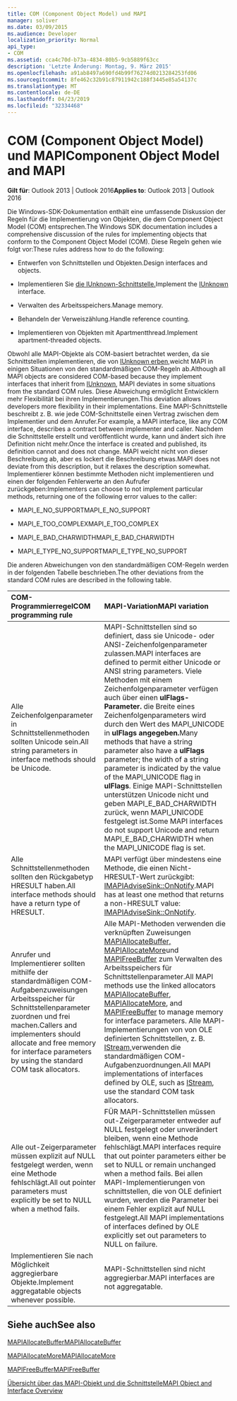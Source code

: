 ```yaml
---
title: COM (Component Object Model) und MAPI
manager: soliver
ms.date: 03/09/2015
ms.audience: Developer
localization_priority: Normal
api_type:
- COM
ms.assetid: cca4c70d-b73a-4834-80b5-9cb5889f63cc
description: 'Letzte Änderung: Montag, 9. März 2015'
ms.openlocfilehash: a91ab8497a690fd4b99f76274d0213284253fd06
ms.sourcegitcommit: 8fe462c32b91c87911942c188f3445e85a54137c
ms.translationtype: MT
ms.contentlocale: de-DE
ms.lasthandoff: 04/23/2019
ms.locfileid: "32334468"
---
```

# <a name="component-object-model-and-mapi"></a><span data-ttu-id="a71ea-103">COM (Component Object Model) und MAPI</span><span class="sxs-lookup"><span data-stu-id="a71ea-103">Component Object Model and MAPI</span></span>

  
  
<span data-ttu-id="a71ea-104">**Gilt für**: Outlook 2013 | Outlook 2016</span><span class="sxs-lookup"><span data-stu-id="a71ea-104">**Applies to**: Outlook 2013 | Outlook 2016</span></span> 
  
<span data-ttu-id="a71ea-105">Die Windows-SDK-Dokumentation enthält eine umfassende Diskussion der Regeln für die Implementierung von Objekten, die dem Component Object Model (COM) entsprechen.</span><span class="sxs-lookup"><span data-stu-id="a71ea-105">The Windows SDK documentation includes a comprehensive discussion of the rules for implementing objects that conform to the Component Object Model (COM).</span></span> <span data-ttu-id="a71ea-106">Diese Regeln gehen wie folgt vor:</span><span class="sxs-lookup"><span data-stu-id="a71ea-106">These rules address how to do the following:</span></span>
  
- <span data-ttu-id="a71ea-107">Entwerfen von Schnittstellen und Objekten.</span><span class="sxs-lookup"><span data-stu-id="a71ea-107">Design interfaces and objects.</span></span>
    
- <span data-ttu-id="a71ea-108">Implementieren Sie [die IUnknown-Schnittstelle.](https://msdn.microsoft.com/library/ms680509%28VS.85%29.aspx)</span><span class="sxs-lookup"><span data-stu-id="a71ea-108">Implement the [IUnknown](https://msdn.microsoft.com/library/ms680509%28VS.85%29.aspx) interface.</span></span> 
    
- <span data-ttu-id="a71ea-109">Verwalten des Arbeitsspeichers.</span><span class="sxs-lookup"><span data-stu-id="a71ea-109">Manage memory.</span></span>
    
- <span data-ttu-id="a71ea-110">Behandeln der Verweiszählung.</span><span class="sxs-lookup"><span data-stu-id="a71ea-110">Handle reference counting.</span></span>
    
- <span data-ttu-id="a71ea-111">Implementieren von Objekten mit Apartmentthread.</span><span class="sxs-lookup"><span data-stu-id="a71ea-111">Implement apartment-threaded objects.</span></span>
    
<span data-ttu-id="a71ea-112">Obwohl alle MAPI-Objekte als COM-basiert betrachtet werden, da sie Schnittstellen implementieren, die von [IUnknown erben,](https://msdn.microsoft.com/library/ms680509%28VS.85%29.aspx)weicht MAPI in einigen Situationen von den standardmäßigen COM-Regeln ab.</span><span class="sxs-lookup"><span data-stu-id="a71ea-112">Although all MAPI objects are considered COM-based because they implement interfaces that inherit from [IUnknown](https://msdn.microsoft.com/library/ms680509%28VS.85%29.aspx), MAPI deviates in some situations from the standard COM rules.</span></span> <span data-ttu-id="a71ea-113">Diese Abweichung ermöglicht Entwicklern mehr Flexibilität bei ihren Implementierungen.</span><span class="sxs-lookup"><span data-stu-id="a71ea-113">This deviation allows developers more flexibility in their implementations.</span></span> <span data-ttu-id="a71ea-114">Eine MAPI-Schnittstelle beschreibt z. B. wie jede COM-Schnittstelle einen Vertrag zwischen dem Implementier und dem Anrufer.</span><span class="sxs-lookup"><span data-stu-id="a71ea-114">For example, a MAPI interface, like any COM interface, describes a contract between implementer and caller.</span></span> <span data-ttu-id="a71ea-115">Nachdem die Schnittstelle erstellt und veröffentlicht wurde, kann und ändert sich ihre Definition nicht mehr.</span><span class="sxs-lookup"><span data-stu-id="a71ea-115">Once the interface is created and published, its definition cannot and does not change.</span></span> <span data-ttu-id="a71ea-116">MAPI weicht nicht von dieser Beschreibung ab, aber es lockert die Beschreibung etwas.</span><span class="sxs-lookup"><span data-stu-id="a71ea-116">MAPI does not deviate from this description, but it relaxes the description somewhat.</span></span> <span data-ttu-id="a71ea-117">Implementierer können bestimmte Methoden nicht implementieren und einen der folgenden Fehlerwerte an den Aufrufer zurückgeben:</span><span class="sxs-lookup"><span data-stu-id="a71ea-117">Implementers can choose to not implement particular methods, returning one of the following error values to the caller:</span></span> 
  
- <span data-ttu-id="a71ea-118">MAPI_E_NO_SUPPORT</span><span class="sxs-lookup"><span data-stu-id="a71ea-118">MAPI_E_NO_SUPPORT</span></span>
    
- <span data-ttu-id="a71ea-119">MAPI_E_TOO_COMPLEX</span><span class="sxs-lookup"><span data-stu-id="a71ea-119">MAPI_E_TOO_COMPLEX</span></span>
    
- <span data-ttu-id="a71ea-120">MAPI_E_BAD_CHARWIDTH</span><span class="sxs-lookup"><span data-stu-id="a71ea-120">MAPI_E_BAD_CHARWIDTH</span></span>
    
- <span data-ttu-id="a71ea-121">MAPI_E_TYPE_NO_SUPPORT</span><span class="sxs-lookup"><span data-stu-id="a71ea-121">MAPI_E_TYPE_NO_SUPPORT</span></span>
    
<span data-ttu-id="a71ea-122">Die anderen Abweichungen von den standardmäßigen COM-Regeln werden in der folgenden Tabelle beschrieben.</span><span class="sxs-lookup"><span data-stu-id="a71ea-122">The other deviations from the standard COM rules are described in the following table.</span></span>
  
|<span data-ttu-id="a71ea-123">**COM-Programmierregel**</span><span class="sxs-lookup"><span data-stu-id="a71ea-123">**COM programming rule**</span></span>|<span data-ttu-id="a71ea-124">**MAPI-Variation**</span><span class="sxs-lookup"><span data-stu-id="a71ea-124">**MAPI variation**</span></span>|
|:-----|:-----|
|<span data-ttu-id="a71ea-125">Alle Zeichenfolgenparameter in Schnittstellenmethoden sollten Unicode sein.</span><span class="sxs-lookup"><span data-stu-id="a71ea-125">All string parameters in interface methods should be Unicode.</span></span>  <br/> |<span data-ttu-id="a71ea-126">MAPI-Schnittstellen sind so definiert, dass sie Unicode- oder ANSI-Zeichenfolgenparameter zulassen.</span><span class="sxs-lookup"><span data-stu-id="a71ea-126">MAPI interfaces are defined to permit either Unicode or ANSI string parameters.</span></span> <span data-ttu-id="a71ea-127">Viele Methoden mit einem Zeichenfolgenparameter verfügen auch über einen **ulFlags-Parameter.** die Breite eines Zeichenfolgenparameters wird durch den Wert des MAPI_UNICODE in **ulFlags angegeben.**</span><span class="sxs-lookup"><span data-stu-id="a71ea-127">Many methods that have a string parameter also have a **ulFlags** parameter; the width of a string parameter is indicated by the value of the MAPI_UNICODE flag in **ulFlags**.</span></span> <span data-ttu-id="a71ea-128">Einige MAPI-Schnittstellen unterstützen Unicode nicht und geben MAPI_E_BAD_CHARWIDTH zurück, wenn MAPI_UNICODE festgelegt ist.</span><span class="sxs-lookup"><span data-stu-id="a71ea-128">Some MAPI interfaces do not support Unicode and return MAPI_E_BAD_CHARWIDTH when the MAPI_UNICODE flag is set.</span></span>  <br/> |
|<span data-ttu-id="a71ea-129">Alle Schnittstellenmethoden sollten den Rückgabetyp HRESULT haben.</span><span class="sxs-lookup"><span data-stu-id="a71ea-129">All interface methods should have a return type of HRESULT.</span></span>  <br/> |<span data-ttu-id="a71ea-130">MAPI verfügt über mindestens eine Methode, die einen Nicht-HRESULT-Wert zurückgibt: [IMAPIAdviseSink::OnNotify](imapiadvisesink-onnotify.md).</span><span class="sxs-lookup"><span data-stu-id="a71ea-130">MAPI has at least one method that returns a non-HRESULT value: [IMAPIAdviseSink::OnNotify](imapiadvisesink-onnotify.md).</span></span>  <br/> |
|<span data-ttu-id="a71ea-131">Anrufer und Implementierer sollten mithilfe der standardmäßigen COM-Aufgabenzuweisungen Arbeitsspeicher für Schnittstellenparameter zuordnen und frei machen.</span><span class="sxs-lookup"><span data-stu-id="a71ea-131">Callers and implementers should allocate and free memory for interface parameters by using the standard COM task allocators.</span></span>  <br/> |<span data-ttu-id="a71ea-132">Alle MAPI-Methoden verwenden die verknüpften Zuweisungen [MAPIAllocateBuffer,](mapiallocatebuffer.md) [MAPIAllocateMore](mapiallocatemore.md)und [MAPIFreeBuffer](mapifreebuffer.md) zum Verwalten des Arbeitsspeichers für Schnittstellenparameter.</span><span class="sxs-lookup"><span data-stu-id="a71ea-132">All MAPI methods use the linked allocators [MAPIAllocateBuffer](mapiallocatebuffer.md), [MAPIAllocateMore](mapiallocatemore.md), and [MAPIFreeBuffer](mapifreebuffer.md) to manage memory for interface parameters.</span></span> <span data-ttu-id="a71ea-133">Alle MAPI-Implementierungen von von OLE definierten Schnittstellen, z. B. [IStream,](https://msdn.microsoft.com/library/aa380034%28VS.85%29.aspx)verwenden die standardmäßigen COM-Aufgabenzuordnungen.</span><span class="sxs-lookup"><span data-stu-id="a71ea-133">All MAPI implementations of interfaces defined by OLE, such as [IStream](https://msdn.microsoft.com/library/aa380034%28VS.85%29.aspx), use the standard COM task allocators.</span></span>  <br/> |
|<span data-ttu-id="a71ea-134">Alle out-Zeigerparameter müssen explizit auf NULL festgelegt werden, wenn eine Methode fehlschlägt.</span><span class="sxs-lookup"><span data-stu-id="a71ea-134">All out pointer parameters must explicitly be set to NULL when a method fails.</span></span>  <br/> |<span data-ttu-id="a71ea-135">FÜR MAPI-Schnittstellen müssen out-Zeigerparameter entweder auf NULL festgelegt oder unverändert bleiben, wenn eine Methode fehlschlägt.</span><span class="sxs-lookup"><span data-stu-id="a71ea-135">MAPI interfaces require that out pointer parameters either be set to NULL or remain unchanged when a method fails.</span></span> <span data-ttu-id="a71ea-136">Bei allen MAPI-Implementierungen von schnittstellen, die von OLE definiert wurden, werden die Parameter bei einem Fehler explizit auf NULL festgelegt.</span><span class="sxs-lookup"><span data-stu-id="a71ea-136">All MAPI implementations of interfaces defined by OLE explicitly set out parameters to NULL on failure.</span></span>  <br/> |
|<span data-ttu-id="a71ea-137">Implementieren Sie nach Möglichkeit aggregierbare Objekte.</span><span class="sxs-lookup"><span data-stu-id="a71ea-137">Implement aggregatable objects whenever possible.</span></span>  <br/> |<span data-ttu-id="a71ea-138">MAPI-Schnittstellen sind nicht aggregierbar.</span><span class="sxs-lookup"><span data-stu-id="a71ea-138">MAPI interfaces are not aggregatable.</span></span>  <br/> |
   
## <a name="see-also"></a><span data-ttu-id="a71ea-139">Siehe auch</span><span class="sxs-lookup"><span data-stu-id="a71ea-139">See also</span></span>



[<span data-ttu-id="a71ea-140">MAPIAllocateBuffer</span><span class="sxs-lookup"><span data-stu-id="a71ea-140">MAPIAllocateBuffer</span></span>](mapiallocatebuffer.md)
  
[<span data-ttu-id="a71ea-141">MAPIAllocateMore</span><span class="sxs-lookup"><span data-stu-id="a71ea-141">MAPIAllocateMore</span></span>](mapiallocatemore.md)
  
[<span data-ttu-id="a71ea-142">MAPIFreeBuffer</span><span class="sxs-lookup"><span data-stu-id="a71ea-142">MAPIFreeBuffer</span></span>](mapifreebuffer.md)


[<span data-ttu-id="a71ea-143">Übersicht über das MAPI-Objekt und die Schnittstelle</span><span class="sxs-lookup"><span data-stu-id="a71ea-143">MAPI Object and Interface Overview</span></span>](mapi-object-and-interface-overview.md)

